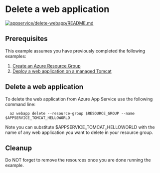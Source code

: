 
# Delete a web application

[![appservice/delete-webapp/README.md](https://github.com/Azure-Samples/java-on-azure-examples/actions/workflows/appservice_delete-webapp_README_md.yml/badge.svg)](https://github.com/Azure-Samples/java-on-azure-examples/actions/workflows/appservice_delete-webapp_README_md.yml)

## Prerequisites

This example assumes you have previously completed the following examples:

1. [Create an Azure Resource Group](../../../general/group/create/README.md)
1. [Deploy a web application on a managed Tomcat](../tomcat-helloworld/)

## Delete a web application

<!-- workflow.cron(0 4 * * 1) -->
<!-- workflow.include(../tomcat-helloworld/README.md) -->

To delete the web application from Azure App Service use the following command
line:

```shell
  az webapp delete --resource-group $RESOURCE_GROUP --name $APPSERVICE_TOMCAT_HELLOWORLD
```

Note you can substitute $APPSERVICE_TOMCAT_HELLOWORLD with the name of any web 
application you want to delete in your resource group.

<!-- workflow.directOnly() 

export RESULT=$(az webapp show --resource-group $RESOURCE_GROUP --name $APPSERVICE_TOMCAT_HELLOWORLD --output tsv --query state)
az group delete --name $RESOURCE_GROUP --yes || true
if [[ "$RESULT" == Running ]]; then
  exit 1
fi

  -->

## Cleanup

Do NOT forget to remove the resources once you are done running the example.
